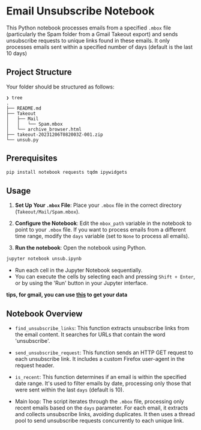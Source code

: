 # Email Unsubscribe Notebook

This Python notebook processes emails from a specified `.mbox` file (particularly the Spam folder from a Gmail Takeout export) and sends unsubscribe requests to unique links found in these emails. It only processes emails sent within a specified number of days (default is the last 10 days)

## Project Structure

Your folder should be structured as follows:

```
❯ tree
.
├── README.md
├── Takeout
│   ├── Mail
│   │   └── Spam.mbox
│   └── archive_browser.html
├── takeout-20231206T082003Z-001.zip
└── unsub.py

```

## Prerequisites

```bash
pip install notebook requests tqdm ipywidgets
```

## Usage

1. **Set Up Your `.mbox` File**: Place your `.mbox` file in the correct directory (`Takeout/Mail/Spam.mbox`).

2. **Configure the Notebook**: Edit the `mbox_path` variable in the notebook to point to your `.mbox` file. If you want to process emails from a different time range, modify the `days` variable (set to `None` to process all emails).

3. **Run the notebook**: Open the notebook using Python.

```bash
jupyter notebook unsub.ipynb
```

   - Run each cell in the Jupyter Notebook sequentially.
   - You can execute the cells by selecting each and pressing `Shift + Enter`, or by using the 'Run' button in your Jupyter interface.

**tips, for gmail, you can use [this](https://support.google.com/accounts/answer/3024190?hl=en) to get your data**


## Notebook Overview

- `find_unsubscribe_links`: This function extracts unsubscribe links from the email content. It searches for URLs that contain the word 'unsubscribe'.

- `send_unsubscribe_request`: This function sends an HTTP GET request to each unsubscribe link. It includes a custom Firefox user-agent in the request header.

- `is_recent`: This function determines if an email is within the specified date range. It's used to filter emails by date, processing only those that were sent within the last `days` (default is 10).

- Main loop: The script iterates through the `.mbox` file, processing only recent emails based on the `days` parameter. For each email, it extracts and collects unsubscribe links, avoiding duplicates. It then uses a thread pool to send unsubscribe requests concurrently to each unique link.
